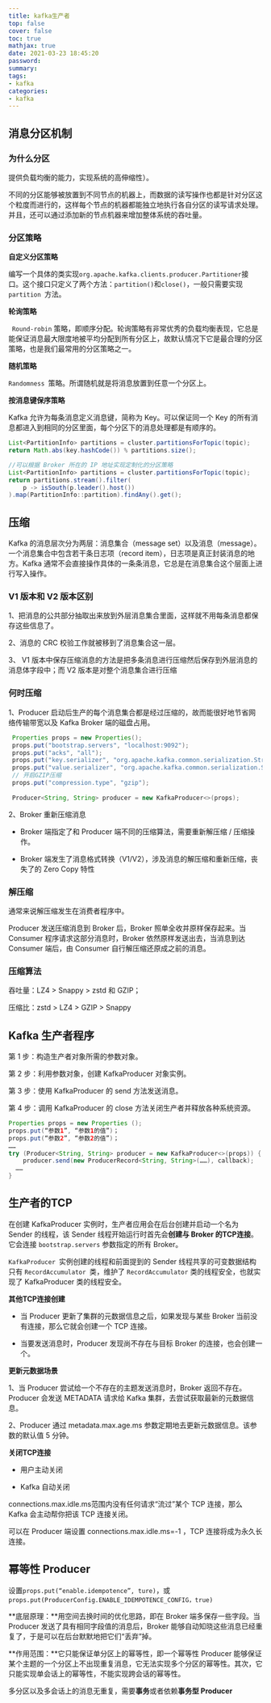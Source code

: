 ```yaml
---
title: kafka生产者
top: false
cover: false
toc: true
mathjax: true
date: 2021-03-23 18:45:20
password:
summary:
tags:
- kafka
categories:
- kafka
---
```


## 消息分区机制

### 为什么分区

提供负载均衡的能力，实现系统的高伸缩性）。

不同的分区能够被放置到不同节点的机器上，而数据的读写操作也都是针对分区这个粒度而进行的，这样每个节点的机器都能独立地执行各自分区的读写请求处理。并且，还可以通过添加新的节点机器来增加整体系统的吞吐量。

### 分区策略

**自定义分区策略**

编写一个具体的类实现`org.apache.kafka.clients.producer.Partitioner`接口。这个接口只定义了两个方法：`partition()`和`close()`，一般只需要实现 `partition `方法。

**轮询策略**

` Round-robin` 策略，即顺序分配。轮询策略有非常优秀的负载均衡表现，它总是能保证消息最大限度地被平均分配到所有分区上，故默认情况下它是最合理的分区策略，也是我们最常用的分区策略之一。

**随机策略**

`Randomness `策略。所谓随机就是将消息放置到任意一个分区上。

**按消息键保序策略**

Kafka 允许为每条消息定义消息键，简称为 Key。可以保证同一个 Key 的所有消息都进入到相同的分区里面，每个分区下的消息处理都是有顺序的。

```java
List<PartitionInfo> partitions = cluster.partitionsForTopic(topic);
return Math.abs(key.hashCode()) % partitions.size();

//可以根据 Broker 所在的 IP 地址实现定制化的分区策略
List<PartitionInfo> partitions = cluster.partitionsForTopic(topic);
return partitions.stream().filter(
    p -> isSouth(p.leader().host())
).map(PartitionInfo::partition).findAny().get();
```

## 压缩

Kafka 的消息层次分为两层：消息集合（message set）以及消息（message）。一个消息集合中包含若干条日志项（record item），日志项是真正封装消息的地方。Kafka 通常不会直接操作具体的一条条消息，它总是在消息集合这个层面上进行写入操作。

### V1 版本和 V2 版本区别

1、把消息的公共部分抽取出来放到外层消息集合里面，这样就不用每条消息都保存这些信息了。

2、消息的 CRC 校验工作就被移到了消息集合这一层。

3、 V1 版本中保存压缩消息的方法是把多条消息进行压缩然后保存到外层消息的消息体字段中；而 V2 版本是对整个消息集合进行压缩

### 何时压缩

1、Producer 启动后生产的每个消息集合都是经过压缩的，故而能很好地节省网络传输带宽以及 Kafka Broker 端的磁盘占用。

```java
 Properties props = new Properties();
 props.put("bootstrap.servers", "localhost:9092");
 props.put("acks", "all");
 props.put("key.serializer", "org.apache.kafka.common.serialization.StringSerializer");
 props.put("value.serializer", "org.apache.kafka.common.serialization.StringSerializer");
 // 开启GZIP压缩
 props.put("compression.type", "gzip");
 
 Producer<String, String> producer = new KafkaProducer<>(props);
```

2、Broker 重新压缩消息

- Broker 端指定了和 Producer 端不同的压缩算法，需要重新解压缩 / 压缩操作。

- Broker 端发生了消息格式转换（V1/V2），涉及消息的解压缩和重新压缩，丧失了的 Zero Copy 特性

### 解压缩

通常来说解压缩发生在消费者程序中。

 Producer 发送压缩消息到 Broker 后，Broker 照单全收并原样保存起来。当 Consumer 程序请求这部分消息时，Broker 依然原样发送出去，当消息到达 Consumer 端后，由 Consumer 自行解压缩还原成之前的消息。

### 压缩算法

吞吐量：LZ4 > Snappy > zstd 和 GZIP；

压缩比：zstd > LZ4 > GZIP > Snappy

## Kafka 生产者程序

第 1 步：构造生产者对象所需的参数对象。

第 2 步：利用参数对象，创建 KafkaProducer 对象实例。

第 3 步：使用 KafkaProducer 的 send 方法发送消息。

第 4 步：调用 KafkaProducer 的 close 方法关闭生产者并释放各种系统资源。

```java
Properties props = new Properties ();
props.put(“参数1”, “参数1的值”)；
props.put(“参数2”, “参数2的值”)；
……
try (Producer<String, String> producer = new KafkaProducer<>(props)) {
    producer.send(new ProducerRecord<String, String>(……), callback);
  ……
}
```

## 生产者的TCP

在创建 KafkaProducer 实例时，生产者应用会在后台创建并启动一个名为 Sender 的线程，该 Sender 线程开始运行时首先会**创建与 Broker 的TCP连接**。它会连接 `bootstrap.servers` 参数指定的所有 Broker。

`KafkaProducer `实例创建的线程和前面提到的 Sender 线程共享的可变数据结构只有 `RecordAccumulator `类，维护了 `RecordAccumulator` 类的线程安全，也就实现了 KafkaProducer 类的线程安全。

**其他TCP连接创建**

- 当 Producer 更新了集群的元数据信息之后，如果发现与某些 Broker 当前没有连接，那么它就会创建一个 TCP 连接。

- 当要发送消息时，Producer 发现尚不存在与目标 Broker 的连接，也会创建一个。

**更新元数据场景**

1、当 Producer 尝试给一个不存在的主题发送消息时，Broker 返回不存在。 Producer 会发送 METADATA 请求给 Kafka 集群，去尝试获取最新的元数据信息。

2、Producer 通过 metadata.max.age.ms 参数定期地去更新元数据信息。该参数的默认值 5 分钟。

**关闭TCP连接**

- 用户主动关闭

- Kafka 自动关闭

connections.max.idle.ms范围内没有任何请求“流过”某个 TCP 连接，那么 Kafka 会主动帮你把该 TCP 连接关闭。

可以在 Producer 端设置 connections.max.idle.ms=-1 ，TCP 连接将成为永久长连接。

## 幂等性 Producer

设置`props.put(“enable.idempotence”, ture)`，或 `props.put(ProducerConfig.ENABLE_IDEMPOTENCE_CONFIG，true)`

**底层原理：**用空间去换时间的优化思路，即在 Broker 端多保存一些字段。当 Producer 发送了具有相同字段值的消息后，Broker 能够自动知晓这些消息已经重复了，于是可以在后台默默地把它们“丢弃”掉。

**作用范围：**它只能保证单分区上的幂等性，即一个幂等性 Producer 能够保证某个主题的一个分区上不出现重复消息，它无法实现多个分区的幂等性。其次，它只能实现单会话上的幂等性，不能实现跨会话的幂等性。

多分区以及多会话上的消息无重复，需要**事务**或者依赖**事务型 Producer**

